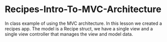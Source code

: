 # Recipes-Intro-To-MVC-Architecture

In class example of using the MVC architecture. In this lesson we created a recipes app. The model is a Recipe struct, we have a single view and a single view controller that manages the view and model data. 
